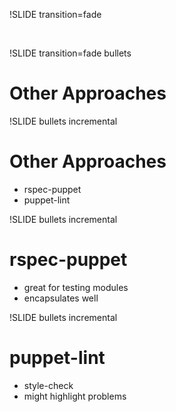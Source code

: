 !SLIDE transition=fade

&nbsp;

!SLIDE transition=fade bullets

# Other Approaches

!SLIDE bullets incremental

# Other Approaches
* rspec-puppet
* puppet-lint

!SLIDE bullets incremental

# rspec-puppet
* great for testing modules
* encapsulates well

!SLIDE bullets incremental

# puppet-lint
* style-check
* might highlight problems

